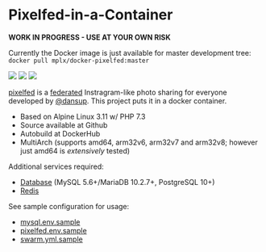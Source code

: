 # Pixelfed-in-a-Container

**WORK IN PROGRESS - USE AT YOUR OWN RISK**

Currently the Docker image is just available for master development tree: `docker pull mplx/docker-pixelfed:master`

[![](https://images.microbadger.com/badges/version/mplx/docker-pixelfed.svg)](https://hub.docker.com/r/mplx/docker-pixelfed)
[![](https://images.microbadger.com/badges/image/mplx/docker-pixelfed.svg)](https://hub.docker.com/r/mplx/docker-pixelfed)
[![](https://img.shields.io/docker/pulls/mplx/docker-pixelfed.svg)](https://hub.docker.com/r/mplx/docker-pixelfed)

[pixelfed](https://github.com/pixelfed/pixelfed) is a [federated](https://fediverse.party/) Instragram-like photo sharing for everyone developed by [@dansup](https://github.com/dansup). This project puts it in a docker container.

- Based on Alpine Linux 3.11 w/ PHP 7.3
- Source available at Github
- Autobuild at DockerHub
- MultiArch (supports amd64, arm32v6, arm32v7 and arm32v8; however just amd64 is *extensively* tested)

Additional services required:
- [Database](https://docs.pixelfed.org/technical-documentation/env.html#database-configuration) (MySQL 5.6+/MariaDB 10.2.7+, PostgreSQL 10+)
- [Redis](https://docs.pixelfed.org/technical-documentation/env.html#redis-configuration)

See sample configuration for usage:
  - [mysql.env.sample](./mysql.env.sample)
  - [pixelfed.env.sample](./pixelfed.env.sample)
  - [swarm.yml.sample](./swarm.yml.sample)
